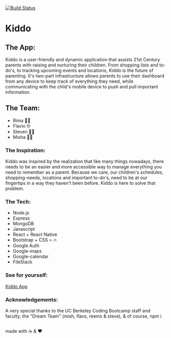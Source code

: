 [![Build Status](https://travis-ci.org/VolkRiot/Kiddo.svg?branch=master)](https://travis-ci.org/VolkRiot/Kiddo)

# Kiddo

## The App: 
  Kiddo is a user-friendly and dynamic application that assists 21st Century parents with raising and nurturing their children. From shopping lists and to-do's, to tracking upcoming events and locations, Kiddo is the future of parenting. It's two-part infrastructure allows parents to use their dashboard from any device to keep track of everything they need, while communicating with the child's mobile device to push and pull important information. 

## The Team:
  - Rima 🙋🏻
  - Flavio 🤓
  - Steven 🏃🏻
  - Misha 👮🏻

### The Inspiration:
  Kiddo was inspired by the realization that like many things nowadays, there needs to be an easier and more accessible way to manage everything you need to remember as a parent. Because we care, our children's schedules, shopping-needs, locations and important to-do's, need to be at our fingertips in a way they haven't been before. Kiddo is here to solve that problem. 

### The Tech:
  * Node.js 
  * Express
  * MongoDB
  * Javascript
  * React + React Native
  * Bootstrap + CSS = 🔥
  * Google Auth
  * Google-maps
  * Google-calendar
  * FileStack
  
### See for yourself:
[Kiddo App](https://appkiddo.herokuapp.com/#/)

### Acknowledgements:
A very special thanks to the UC Berkeley Coding Bootcamp staff and faculty, the "Dream Team" (mish, flavs, reems & steve), & of course, npm i
 
 
 ##
  made with ☕️ & ❤️️

